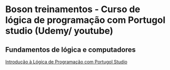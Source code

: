 # Boson treinamentos - Curso de lógica de programação com Portugol studio (Udemy/ youtube)

## Fundamentos de lógica e computadores
[Introdução à Lógica de Programação com Portugol Studio](https://github.com/Joshpcbrrj/Boson_treinamentos-Logica_de_programacao_com_portugol_studio/blob/main/Modulo%201%20-%20Fundamentos%20de%20lógica%20e%20computadores/1%20-%20Introdução%20à%20Lógica%20de%20Programação%20com%20Portugol%20Studio.md)
